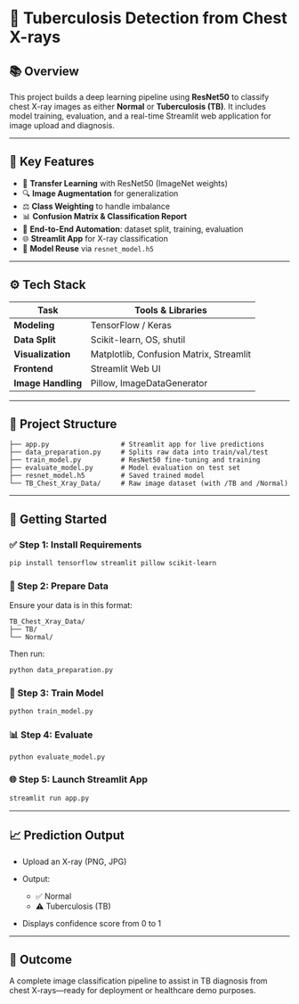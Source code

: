 # 🫱 Tuberculosis Detection from Chest X-rays

## 📚 Overview

This project builds a deep learning pipeline using **ResNet50** to classify chest X-ray images as either **Normal** or **Tuberculosis (TB)**. It includes model training, evaluation, and a real-time Streamlit web application for image upload and diagnosis.

---

## 🧩 Key Features

* 🧠 **Transfer Learning** with ResNet50 (ImageNet weights)
* 🔍 **Image Augmentation** for generalization
* ⚖️ **Class Weighting** to handle imbalance
* 📊 **Confusion Matrix & Classification Report**
* 🚮 **End-to-End Automation**: dataset split, training, evaluation
* 🌐 **Streamlit App** for X-ray classification
* 🔖 **Model Reuse** via `resnet_model.h5`

---

## ⚙️ Tech Stack

| Task               | Tools & Libraries                       |
| ------------------ | --------------------------------------- |
| **Modeling**       | TensorFlow / Keras                      |
| **Data Split**     | Scikit-learn, OS, shutil                |
| **Visualization**  | Matplotlib, Confusion Matrix, Streamlit |
| **Frontend**       | Streamlit Web UI                        |
| **Image Handling** | Pillow, ImageDataGenerator              |

---

## 📂 Project Structure

```
├── app.py                  # Streamlit app for live predictions
├── data_preparation.py     # Splits raw data into train/val/test
├── train_model.py          # ResNet50 fine-tuning and training
├── evaluate_model.py       # Model evaluation on test set
├── resnet_model.h5         # Saved trained model
└── TB_Chest_Xray_Data/     # Raw image dataset (with /TB and /Normal)
```

---

## 🚀 Getting Started

### ✅ Step 1: Install Requirements

```bash
pip install tensorflow streamlit pillow scikit-learn
```

### 📆 Step 2: Prepare Data

Ensure your data is in this format:

```
TB_Chest_Xray_Data/
├── TB/
└── Normal/
```

Then run:

```bash
python data_preparation.py
```

### 🔧 Step 3: Train Model

```bash
python train_model.py
```

### 📊 Step 4: Evaluate

```bash
python evaluate_model.py
```

### 🌐 Step 5: Launch Streamlit App

```bash
streamlit run app.py
```

---

## 📈 Prediction Output

* Upload an X-ray (PNG, JPG)
* Output:

  * ✅ Normal
  * ⚠️ Tuberculosis (TB)
* Displays confidence score from 0 to 1

---

## 🌟 Outcome

A complete image classification pipeline to assist in TB diagnosis from chest X-rays—ready for deployment or healthcare demo purposes.
